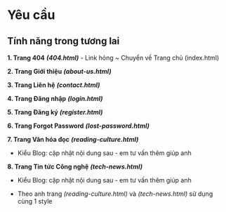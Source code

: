 # Yêu cầu

## Tính năng trong tương lai

**1. Trang 404** **_(404.html)_** - Link hỏng ~ Chuyển về Trang chủ (index.html)

**2. Trang Giới thiệu** **_(about-us.html)_**

**3. Trang Liên hệ** **_(contact.html)_**

**4. Trang Đăng nhập** **_(login.html)_**

**5. Trang Đăng ký** **_(register.html)_**

**6. Trang Forgot Password** **_(lost-password.html)_**

**7. Trang Văn hóa đọc** **_(reading-culture.html)_**

- Kiểu Blog: cập nhật nội dung sau - em tư vấn thêm giúp anh

**8. Trang Tin tức Công nghệ** **_(tech-news.html)_**

- Kiểu Blog: cập nhật nội dung sau - em tư vấn thêm giúp anh

- Theo anh trang _(reading-culture.html)_ và _(tech-news.html)_ sử dụng cùng 1 style

